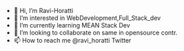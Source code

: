 - 👋 Hi, I’m Ravi-Horatti
- 👀 I’m interested in WebDevelopment,Full_Stack_dev
- 🌱 I’m currently learning MEAN Stack Dev
- 💞️ I’m looking to collaborate on same in opensource contr.
- 📫 How to reach me @ravi_horatti Twitter

<!---
Ravi-Horatti/Ravi-Horatti is a ✨ special ✨ repository because its `README.md` (this file) appears on your GitHub profile.
You can click the Preview link to take a look at your changes.
--->

